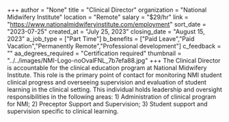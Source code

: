 +++
author = "None"
title = "Clinical Director"
organization = "National Midwifery Institute"
location = "Remote"
salary = "$29/hr"
link = "https://www.nationalmidwiferyinstitute.com/employment"
sort_date = "2023-07-25"
created_at = "July 25, 2023"
closing_date = "August 15, 2023"
a_job_type = ["Part Time"]
b_benefits = ["Paid Leave","Paid Vacation","Permanently Remote","Professional development"]
c_feedback = ""
aa_degrees_required = "Certification required"
thumbnail = "../../images/NMI-Logo-noOvalFNL_7b7efa88.jpg"
+++
The Clinical Director is accountable for the clinical education program at National Midwifery Institute. This role is the primary point of contact for monitoring NMI student clinical progress and overseeing supervision and evaluation of student learning in the clinical setting. This individual holds leadership and oversight responsibilities in the following areas: 1) Administration of clinical program for NMI; 2) Preceptor Support and Supervision; 3) Student support and supervision specific to clinical learning.